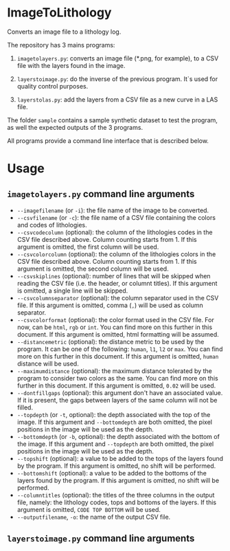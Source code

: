 # ImageToLithology

Converts an image file to a lithology log.

The repository has 3 mains programs:

1. `imagetolayers.py`: converts an image file (*.png, for example), to a CSV file with the layers found in the image.

2. `layerstoimage.py`: do the inverse of the previous program. It`s used for quality control purposes.

3. `layerstolas.py`: add the layers from a CSV file as a new curve in a LAS file.

The folder `sample` contains a sample synthetic dataset to test the program, as well the expected outputs of the 3 programs.

All programs provide a command line interface that is described below.

# Usage

## `imagetolayers.py` command line arguments

- `--imagefilename` (or `-i`): the file name of the image to be converted.
- `--csvfilename` (or `-c`): the file name of a CSV file containing the colors and codes of lithologies.
- `--csvcodecolumn` (optional): the column of the lithologies codes in the CSV file described above. Column counting starts from 1. If this argument is omitted, the first column will be used.
- `--csvcolorcolumn` (optional): the column of the lithologies colors in the CSV file described above. Column counting starts from 1. If this argument is omitted, the second column will be used.
- `--csvskiplines` (optional): number of lines that will be skipped when reading the CSV file (i.e. the header, or columnt titles). If this argument is omitted, a single line will be skipped.
- `--csvcolumnseparator` (optional): the column separator used in the CSV file. If this argument is omitted, comma (`,`) will be used as column separator.
- `--csvcolorformat` (optional): the color format used in the CSV file. For now, can be `html`, `rgb` or `int`. You can find more on this further in this document. If this argument is omitted, html formatting will be assumed.
- `--distancemetric` (optional): the distance metric to be used by the program. It can be one of the following: `human`, `l1`, `l2` or `max`. You can find more on this further in this document. If this argument is omitted, `human` distance will be used.
- `--maximumdistance` (optional): the maximum distance tolerated by the program to consider two colors as the same. You can find more on this further in this document. If this argument is omitted, `0.02` will be used.
- `--dontfillgaps` (optional): this argument don't have an associated value. If it is present, the gaps between layers of the same column will not be filled.
- `--topdepth` (or `-t`, optional): the depth associated with the top of the image. If this argument and `--bottomdepth` are both omitted, the pixel positions in the image will be used as the depth.
- `--bottomdepth` (or `-b`, optional): the depth associated with the bottom of the image. If this argument and `--topdepth` are both omitted, the pixel positions in the image will be used as the depth.
- `--topshift` (optional): a value to be added to the tops of the layers found by the program. If this argument is omitted, no shift will be performed.
- `--bottomshift` (optional): a value to be added to the bottoms of the layers found by the program. If this argument is omitted, no shift will be performed.
- `--columntitles` (optional): the titles of the three columns in the output file, namely: the lithology codes, tops and bottoms of the layers. If this argument is omitted, `CODE TOP BOTTOM` will be used.
- `--outputfilename`, `-o`: the name of the output CSV file.

## `layerstoimage.py` command line arguments
